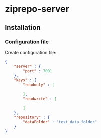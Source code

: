 # ziprepo-server

## Installation

### Configuration file

Create configuration file:

```json
{
	"server" : {
		"port" : 7001
	},
	"keys" : {
		"readonly" : [
			
		],
		"readwrite" : [
			
		]
	},
	"repository" : {
		"dataFolder" : "test_data_folder"
	}
}
```